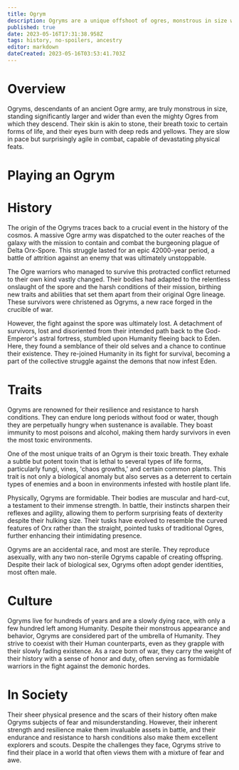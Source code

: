 ```yaml
---
title: Ogrym
description: Ogryms are a unique offshoot of ogres, monstrous in size with stone-like skin and poisonous breath.
published: true
date: 2023-05-16T17:31:38.958Z
tags: history, no-spoilers, ancestry
editor: markdown
dateCreated: 2023-05-16T03:53:41.703Z
---
```


# Overview

Ogryms, descendants of an ancient Ogre army, are truly monstrous in size, standing significantly larger and wider than even the mighty Ogres from which they descend. Their skin is akin to stone, their breath toxic to certain forms of life, and their eyes burn with deep reds and yellows. They are slow in pace but surprisingly agile in combat, capable of devastating physical feats.

# Playing an Ogrym



# History

The origin of the Ogryms traces back to a crucial event in the history of the cosmos. A massive Ogre army was dispatched to the outer reaches of the galaxy with the mission to contain and combat the burgeoning plague of Delta Orx-Spore. This struggle lasted for an epic 42000-year period, a battle of attrition against an enemy that was ultimately unstoppable. 

The Ogre warriors who managed to survive this protracted conflict returned to their own kind vastly changed. Their bodies had adapted to the relentless onslaught of the spore and the harsh conditions of their mission, birthing new traits and abilities that set them apart from their original Ogre lineage. These survivors were christened as Ogryms, a new race forged in the crucible of war.

However, the fight against the spore was ultimately lost. A detachment of survivors, lost and disoriented from their intended path back to the God-Emperor's astral fortress, stumbled upon Humanity fleeing back to Eden. Here, they found a semblance of their old selves and a chance to continue their existence. They re-joined Humanity in its fight for survival, becoming a part of the collective struggle against the demons that now infest Eden. 


# Traits

Ogryms are renowned for their resilience and resistance to harsh conditions. They can endure long periods without food or water, though they are perpetually hungry when sustenance is available. They boast immunity to most poisons and alcohol, making them hardy survivors in even the most toxic environments. 

One of the most unique traits of an Ogrym is their toxic breath. They exhale a subtle but potent toxin that is lethal to several types of life forms, particularly fungi, vines, 'chaos growths,' and certain common plants. This trait is not only a biological anomaly but also serves as a deterrent to certain types of enemies and a boon in environments infested with hostile plant life. 

Physically, Ogryms are formidable. Their bodies are muscular and hard-cut, a testament to their immense strength. In battle, their instincts sharpen their reflexes and agility, allowing them to perform surprising feats of dexterity despite their hulking size. Their tusks have evolved to resemble the curved features of Orx rather than the straight, pointed tusks of traditional Ogres, further enhancing their intimidating presence.

Ogryms are an accidental race, and most are sterile. They reproduce asexually, with any two non-sterile Ogryms capable of creating offspring. Despite their lack of biological sex, Ogryms often adopt gender identities, most often male.

# Culture

Ogryms live for hundreds of years and are a slowly dying race, with only a few hundred left among Humanity. Despite their monstrous appearance and behavior, Ogryms are considered part of the umbrella of Humanity. They strive to coexist with their Human counterparts, even as they grapple with their slowly fading existence. As a race born of war, they carry the weight of their history with a sense of honor and duty, often serving as formidable warriors in the fight against the demonic hordes.

# In Society

Their sheer physical presence and the scars of their history often make Ogryms subjects of fear and misunderstanding. However, their inherent strength and resilience make them invaluable assets in battle, and their endurance and resistance to harsh conditions also make them excellent explorers and scouts. Despite the challenges they face, Ogryms strive to find their place in a world that often views them with a mixture of fear and awe.